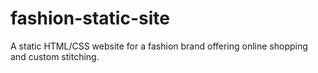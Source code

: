 # fashion-static-site
A static HTML/CSS website for a fashion brand offering online shopping and custom stitching.
